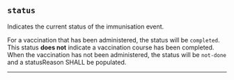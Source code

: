 ## `status`

Indicates the current status of the immunisation event.

For a vaccination that has been administered, the status will be `completed`. This status **does not** indicate a vaccination course has been completed.
When the vaccination has not been administered, the status will be `not-done` and a statusReason SHALL be populated.

---